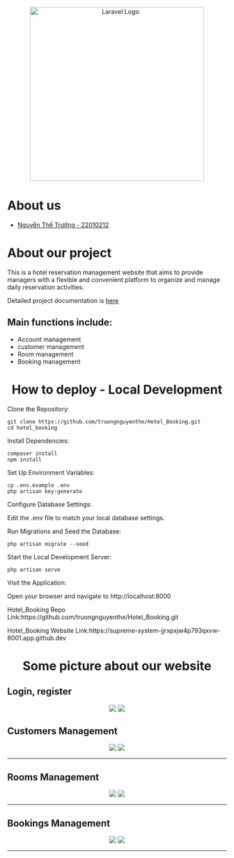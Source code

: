 <p align="center"><a href="https://laravel.com" target="_blank"><img src="https://raw.githubusercontent.com/laravel/art/master/logo-lockup/5%20SVG/2%20CMYK/1%20Full%20Color/laravel-logolockup-cmyk-red.svg" width="400" alt="Laravel Logo"></a></p>
<h1>About us</h1>
<ul>
    <a href = 'https://github.com/truongnguyenthe' ><li>Nguyễn Thế Trường - 22010212</li></a>
</ul>
<h1>About our project</h1>
<p>This is a hotel reservation management website that aims to provide managers with a flexible and convenient platform to organize and manage daily reservation activities.</p>
<p>Detailed project documentation is <a href='https://docs.google.com/document/d/1cEyJOshPMSjuL2bx_j-zWXR2zBE4fFndfIOqP39O8zs/edit?usp=sharing'>here</a></p>
<h2>Main functions include:</h2>
<ul>
    <li>Account management</li>
     <li>customer management</li>
     <li>Room management</li>
     <li>Booking management</li>
     
</ul>
<h1 align='center'>How to deploy - Local Development</h1>
Clone the Repository:

    git clone https://github.com/truongnguyenthe/Hotel_Booking.git
    cd hotel_booking

Install Dependencies:

    composer install
    npm install

Set Up Environment Variables:

    cp .env.example .env
    php artisan key:generate

Configure Database Settings:

Edit the .env file to match your local database settings.

Run Migrations and Seed the Database:

    php artisan migrate --seed

Start the Local Development Server:

    php artisan serve

Visit the Application:

<p>Open your browser and navigate to http://localhost:8000</p>
<p>Hotel_Booking Repo Link:https://github.com/truongnguyenthe/Hotel_Booking.git</p>
<p>Hotel_Booking Website Link:https://supreme-system-jjrxpxjw4p793qxvw-8001.app.github.dev</p>

<h1 align='center'>Some picture about our website</h1>
<h2>Login, register</h2>
<div align='center'>
    <img src='https://github.com/user-attachments/assets/63ea42d2-f3ae-45fe-b537-ef05400ebf76'>
    <img src='https://github.com/user-attachments/assets/2d9a3781-5d4a-40fb-a0e4-0031c2ab8362'>
</div>

<h2>Customers Management</h2>
<div align='center' >
    <img src='https://github.com/user-attachments/assets/f6321eec-05ad-40e6-b510-0dfc80f6650f'>
    <img src='https://github.com/user-attachments/assets/4b046480-3a50-443e-bcbe-736ae261ccee'>
</div>
<hr>
<h2>Rooms Management</h2>
<div align='center' >
    <img src='https://github.com/user-attachments/assets/a6ca8a97-17ee-4e89-85f4-90bfe643d4dd'>
    <img src='https://github.com/user-attachments/assets/80bd2af5-2390-465f-8905-f8a6a241fb01'>
</div>
<hr>
<h2>Bookings Management</h2>
<div align='center' >
    <img src='https://github.com/user-attachments/assets/ebf8f0a6-c6a8-410e-89c1-097e8420324d'>
    <img src='https://github.com/user-attachments/assets/56ba6371-8af9-4afe-a964-3b5723475574'>
</div>
<hr>
